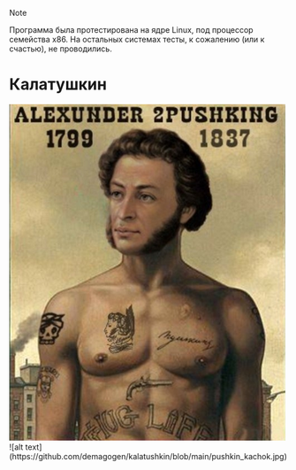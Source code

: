 > [!NOTE]
> Программа была протестирована на ядре Linux, под процессор семейства x86. На остальных системах тесты, к сожалению (или к счастью), не проводились.

# Калатушкин

<img src="https://github.com/demagogen/kalatushkin/blob/main/pushkin_kachok.jpg" width="500">
![alt text](https://github.com/demagogen/kalatushkin/blob/main/pushkin_kachok.jpg)
